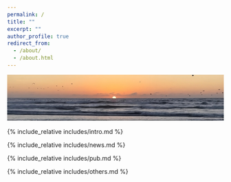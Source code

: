 ```yaml
---
permalink: /
title: ""
excerpt: ""
author_profile: true
redirect_from: 
  - /about/
  - /about.html
---
```


<img src="../images/sd.jpeg" alt="Head" class="faded-edge-image">
 
<span class='anchor' id='about-me'></span>
{% include_relative includes/intro.md %}

{% include_relative includes/news.md %}

{% include_relative includes/pub.md %}

{% include_relative includes/others.md %}
